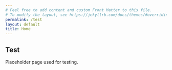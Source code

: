```yaml
---
# Feel free to add content and custom Front Matter to this file.
# To modify the layout, see https://jekyllrb.com/docs/themes/#overriding-theme-defaults
permalink: /test
layout: default
title: Home
---
```


## Test
Placeholder page used for testing.